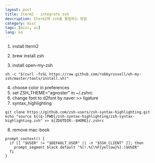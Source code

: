 ```yaml
---
layout: post
title: Iterm2 - integrate zsh
description: Iterm2에 zsh을 통합하는 방법
category: misc
tags: [misc, ai]
lang: ko
---
```


1. install Iterm2
2. brew install zsh

3. install open-my-zsh
```
sh -c "$(curl -fsSL https://raw.github.com/robbyrussell/oh-my-zsh/master/tools/install.sh)"
```
4. choose color in preferences
5. set ZSH_THEME="agnoster" in ~/.zshrc
6. change font to d2font by naver >> ligature
7. syntax_highlighting

```
git clone https://github.com/zsh-users/zsh-syntax-highlighting.git
echo "source ${(q-)PWD}/zsh-syntax-highlighting/zsh-syntax-highlighting.zsh" >> ${ZDOTDIR:-$HOME}/.zshrc
```

8. remove mac-book

```
prompt_context() {
  if [[ "$USER" != "$DEFAULT_USER" || -n "$SSH_CLIENT" ]]; then
    prompt_segment black default "%(!.%{\%F{yellow}%}.)$USER"
  fi
}
```
